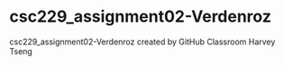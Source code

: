 # csc229_assignment02-Verdenroz
csc229_assignment02-Verdenroz created by GitHub Classroom
Harvey Tseng
